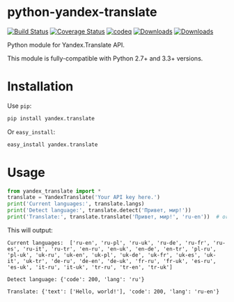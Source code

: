 python-yandex-translate
=======================

[![Build Status](https://travis-ci.org/valmet/python-yandex-translate.png?branch=master)](https://travis-ci.org/valmet/python-yandex-translate) [![Coverage Status](https://coveralls.io/repos/valmet/python-yandex-translate/badge.png?branch=master)](https://coveralls.io/r/valmet/python-yandex-translate) [![codeq](https://codeq.io/github/valmet/python-yandex-translate/badges/master.png)](https://codeq.io/github/valmet/python-yandex-translate/branches/master) [![Downloads](https://pypip.in/d/yandex.translate/badge.png)](https://crate.io/package/yandex.translate) [![Downloads](https://pypip.in/v/yandex.translate/badge.png)](https://crate.io/package/yandex.translate)

Python module for Yandex.Translate API.

This module is fully-compatible with Python 2.7+ and 3.3+ versions.


Installation
======================
Use `pip`:

```bash
pip install yandex.translate
```

Or `easy_install`:

```bash
easy_install yandex.translate
```


Usage
=======================


```python
from yandex_translate import *
translate = YandexTranslate('Your API key here.')
print('Current languages:', translate.langs)
print('Detect language:', translate.detect('Привет, мир!'))
print('Translate:', translate.translate('Привет, мир!', 'ru-en'))  # or just 'en'
```

This will output:

```
Current languages:  ['ru-en', 'ru-pl', 'ru-uk', 'ru-de', 'ru-fr', 'ru-es', 'ru-it', 'ru-tr', 'en-ru', 'en-uk', 'en-de', 'en-tr', 'pl-ru', 'pl-uk', 'uk-ru', 'uk-en', 'uk-pl', 'uk-de', 'uk-fr', 'uk-es', 'uk-it', 'uk-tr', 'de-ru', 'de-en', 'de-uk', 'fr-ru', 'fr-uk', 'es-ru', 'es-uk', 'it-ru', 'it-uk', 'tr-ru', 'tr-en', 'tr-uk']

Detect language: {'code': 200, 'lang': 'ru'}

Translate: {'text': ['Hello, world!'], 'code': 200, 'lang': 'ru-en'}
```
